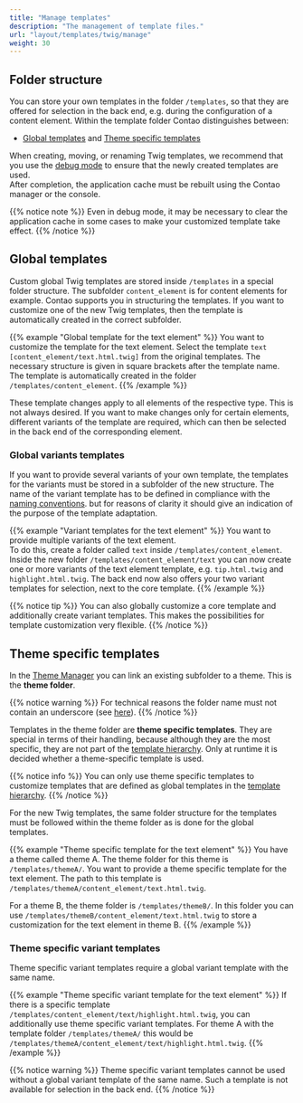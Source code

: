 ```yaml
---
title: "Manage templates"
description: "The management of template files."
url: "layout/templates/twig/manage"
weight: 30
---
```


## Folder structure

You can store your own templates in the folder `/templates`, so that they are offered for selection in the back end,
e.g. during the configuration of a content element. Within the template folder Contao distinguishes between:

* [Global templates](#global-templates) and [Theme specific templates](#theme-specific-templates)

When creating, moving, or renaming Twig templates, we recommend that you use the
[debug mode](/en/system/debug-mode/#contao-4-8-and-up) to ensure that the newly created templates are used.  
After completion, the application cache must be rebuilt using the Contao manager or the console.

{{% notice note %}}
Even in debug mode, it may be necessary to clear the application cache in some cases to make your customized template
take effect.
{{% /notice %}}


## Global templates

Custom global Twig templates are stored inside `/templates` in a special folder structure. The subfolder
`content_element` is for content elements for example.
Contao supports you in structuring the templates. If you want to customize one of the new Twig templates, then the
template is automatically created in the correct subfolder.

{{% example "Global template for the text element" %}}
You want to customize the template for the text element. Select the template `text [content_element/text.html.twig]`
from the original templates. The necessary structure is given in square brackets after the template name. The template
is automatically created in the folder `/templates/content_element`.
{{% /example %}}

These template changes apply to all elements of the respective type. This is not always desired. If you want to
make changes only for certain elements, different variants of the template are required, which can then be
selected in the back end of the corresponding element.


### Global variants templates

If you want to provide several variants of your own template, the templates for the variants must be stored in a
subfolder of the new structure. The name of the variant template has to be defined in compliance with the
[naming conventions](https://docs.contao.org/dev/framework/templates/creating-templates/#naming-convention).
but for reasons of clarity it should give an indication of the purpose of the template adaptation.

{{% example "Variant templates for the text element" %}}
You want to provide multiple variants of the text element.   
To do this, create a folder called `text` inside `/templates/content_element`. Inside the new folder
`/templates/content_element/text` you can now create one or more variants of the text element template, e.g.
`tip.html.twig` and `highlight.html.twig`. The back end now also offers your two variant templates for selection,
next to the core template.
{{% /example %}}


{{% notice tip %}}
You can also globally customize a core template and additionally create variant templates. This makes the possibilities
for template customization very flexible.
{{% /notice %}}


## Theme specific templates

In the [Theme Manager](../../../theme-manager/manage-themes/) you can link an existing subfolder to a theme.
This is the **theme folder**.

{{% notice warning %}}
For technical reasons the folder name must not contain an underscore 
(see [here](https://docs.contao.org/dev/framework/templates/architecture/#managed-namespace)).
{{% /notice %}}

Templates in the theme folder are **theme specific templates**. They are special in terms of their handling, because
although they are the most specific, they are not part of the [template hierarchy](../reuse/#template-hierarchy).
Only at runtime it is decided whether a theme-specific template is used.

{{% notice info %}}
You can only use theme specific templates to customize templates that are defined as global templates in the [template hierarchy](../reuse/#template-hierarchy).
{{% /notice %}}

For the new Twig templates, the same folder structure for the templates must be followed within the theme folder as is
done for the global templates.

{{% example "Theme specific template for the text element" %}}
You have a theme called theme A. The theme folder for this theme is `/templates/themeA/`. You want to provide a theme
specific template for the text element. The path to this template is `/templates/themeA/content_element/text.html.twig`.

For a theme B, the theme folder is `/templates/themeB/`. In this folder you can use
`/templates/themeB/content_element/text.html.twig` to store a customization for the text element in theme B.
{{% /example %}}


### Theme specific variant templates

Theme specific variant templates require a global variant template with the same name.

{{% example "Theme specific variant template for the text element" %}}
If there is a specific template `/templates/content_element/text/highlight.html.twig`, you can additionally use
theme specific variant templates. For theme A with the template folder `/templates/themeA/` this would be
`/templates/themeA/content_element/text/highlight.html.twig`.
{{% /example %}}

{{% notice warning %}}
Theme specific variant templates cannot be used without a global variant template of the same name.
Such a template is not available for selection in the back end.
{{% /notice %}}
